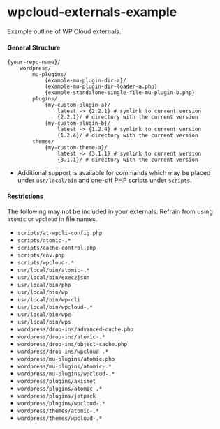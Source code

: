 # wpcloud-externals-example
Example outline of WP Cloud externals.

#### General Structure

```
{your-repo-name}/
    wordpress/
        mu-plugins/
            {example-mu-plugin-dir-a}/
            {example-mu-plugin-dir-loader-a.php}
            {example-standalone-single-file-mu-plugin-b.php}
        plugins/
            {my-custom-plugin-a}/
                latest -> {2.2.1} # symlink to current version
                {2.2.1}/ # directory with the current version
            {my-custom-plugin-b}/
                latest -> {1.2.4} # symlink to current version
                {1.2.4}/ # directory with the current version
        themes/
            {my-custom-theme-a}/
                latest -> {3.1.1} # symlink to current version
                {3.1.1}/ # directory with the current version
```

* Additional support is available for commands which may be placed under `usr/local/bin` and one-off PHP scripts under `scripts`.


#### Restrictions

The following may not be included in your externals. Refrain from using `atomic` or `wpcloud` in file names.

- `scripts/at-wpcli-config.php`
- `scripts/atomic-.*`
- `scripts/cache-control.php`
- `scripts/env.php`
- `scripts/wpcloud-.*`
- `usr/local/bin/atomic-.*`
- `usr/local/bin/exec2json`
- `usr/local/bin/php`
- `usr/local/bin/wp`
- `usr/local/bin/wp-cli`
- `usr/local/bin/wpcloud-.*`
- `usr/local/bin/wpe`
- `usr/local/bin/wps`
- `wordpress/drop-ins/advanced-cache.php`
- `wordpress/drop-ins/atomic-.*`
- `wordpress/drop-ins/object-cache.php`
- `wordpress/drop-ins/wpcloud-.*`
- `wordpress/mu-plugins/atomic.php`
- `wordpress/mu-plugins/atomic-.*`
- `wordpress/mu-plugins/wpcloud-.*`
- `wordpress/plugins/akismet`
- `wordpress/plugins/atomic-.*`
- `wordpress/plugins/jetpack`
- `wordpress/plugins/wpcloud-.*`
- `wordpress/themes/atomic-.*`
- `wordpress/themes/wpcloud-.*`

